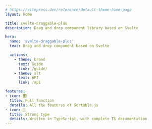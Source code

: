```yaml
---
# https://vitepress.dev/reference/default-theme-home-page
layout: home

title: svelte-draggable-plus
description: Drag and drop component library based on Svelte

hero:
  name: 'svelte-draggable-plus'
  text: Drag and drop component based on Svelte

  actions:
    - theme: brand
      text: Guide
      link: /guide/
    - theme: alt
      text: API
      link: /api

features:
- icon: 🎛
  title: Full function
  details: All the features of Sortable.js
- icon: 🦾️
  title: Strong type
  details: Written in TypeScript, with complete TS documentation
---
```


